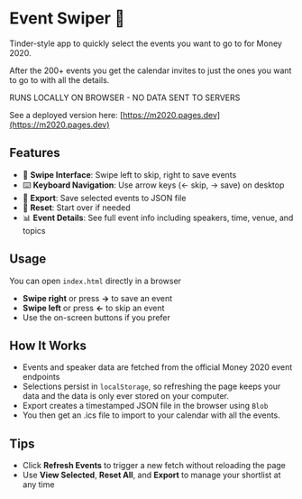 # Event Swiper 📅

Tinder-style app to quickly select the events you want to go to for Money 2020.

After the 200+ events you get the calendar invites to just the ones you want to go to with all the details. 

RUNS LOCALLY ON BROWSER - NO DATA SENT TO SERVERS

See a deployed version here: [https://m2020.pages.dev](https://m2020.pages.dev)

## Features

- 📱 **Swipe Interface**: Swipe left to skip, right to save events
- ⌨️ **Keyboard Navigation**: Use arrow keys (← skip, → save) on desktop
- 💾 **Export**: Save selected events to JSON file
- 🔄 **Reset**: Start over if needed
- 📊 **Event Details**: See full event info including speakers, time, venue, and topics

## Usage

You can open `index.html` directly in a browser

- **Swipe right** or press **→** to save an event
- **Swipe left** or press **←** to skip an event
- Use the on-screen buttons if you prefer

## How It Works

- Events and speaker data are fetched from the official Money 2020 event endpoints 
- Selections persist in `localStorage`, so refreshing the page keeps your data and the data is only ever stored on your computer.
- Export creates a timestamped JSON file in the browser using `Blob`
- You then get an .ics file to import to your calendar with all the events. 

## Tips

- Click **Refresh Events** to trigger a new fetch without reloading the page
- Use **View Selected**, **Reset All**, and **Export** to manage your shortlist at any time
